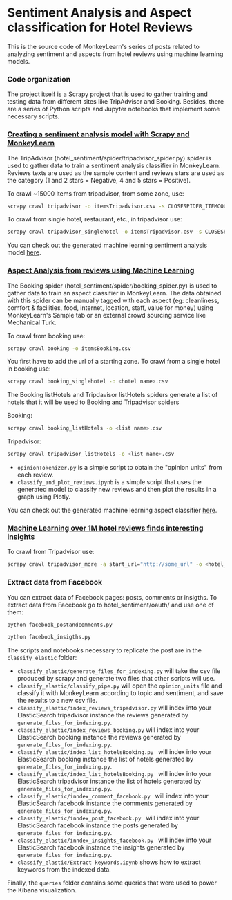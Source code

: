 # Sentiment Analysis and Aspect classification for Hotel Reviews

This is the source code of MonkeyLearn's series of posts related to analyzing sentiment and aspects from hotel reviews using machine learning models.

### Code organization

The project itself is a Scrapy project that is used to gather training and testing data from different sites like TripAdvisor and Booking. Besides, there are a series of Python scripts and Jupyter notebooks that implement some necessary scripts.

### [Creating a sentiment analysis model with Scrapy and MonkeyLearn](https://blog.monkeylearn.com/creating-sentiment-analysis-model-with-scrapy-and-monkeylearn/)

The TripAdvisor (hotel_sentiment/spider/tripadvisor_spider.py) spider is used to gather data to train a sentiment analysis classifier in MonkeyLearn. Reviews texts are used as the sample content and reviews stars are used as the category (1 and 2 stars = Negative, 4 and 5 stars = Positive).

To crawl ~15000 items from tripadvisor, from some zone, use:
```sh
scrapy crawl tripadvisor -o itemsTripadvisor.csv -s CLOSESPIDER_ITEMCOUNT=15000
```
To crawl from single hotel, restaurant, etc., in tripadvisor use:

```sh
scrapy crawl tripadvisor_singlehotel -o itemsTripadvisor.csv -s CLOSESPIDER_ITEMCOUNT=15000
```

You can check out the generated machine learning sentiment analysis model [here](https://app.monkeylearn.com/categorizer/projects/cl_rZ2P7hbs/tab/main-tab).

### [Aspect Analysis from reviews using Machine Learning](https://blog.monkeylearn.com/aspect-analysis-from-reviews-using-machine-learning/)

The Booking spider (hotel_sentiment/spider/booking_spider.py) is used to gather data to train an aspect classifier in MonkeyLearn. The data obtained with this spider can be manually tagged with each aspect (eg: cleanliness, comfort & facilities, food, internet, location, staff, value for money) using MonkeyLearn's Sample tab or an external crowd sourcing service like Mechanical Turk.

To crawl from booking use:
```sh
scrapy crawl booking -o itemsBooking.csv
```

You first have to add the url of a starting zone. To crawl from a single hotel in booking use:

```sh
scrapy crawl booking_singlehotel -o <hotel name>.csv
```

The Booking listHotels and Tripdavisor listHotels spiders generate a list of hotels that it will be used to Booking and Tripadvisor spiders

Booking:
```sh
scrapy crawl booking_listHotels -o <list name>.csv 
```

Tripadvisor:
```sh
scrapy crawl tripadvisor_listHotels -o <list name>.csv  
```


- ```opinionTokenizer.py``` is a simple script to obtain the "opinion units" from each review.
- ```classify_and_plot_reviews.ipynb``` is a simple script that uses the generated model to classify new reviews and then plot the results in a graph using Plotly.

You can check out the generated machine learning aspect classifier [here](https://app.monkeylearn.com/categorizer/projects/cl_TKb7XmdG/tab/main-tab).

### [Machine Learning over 1M hotel reviews finds interesting insights](https://blog.monkeylearn.com/machine-learning-1m-hotel-reviews-finds-interesting-insights/)

To crawl from Tripadvisor use:
```sh
scrapy crawl tripadvisor_more -a start_url="http://some_url" -o <hotel_name>.csv -s CLOSESPIDER_ITEMCOUNT=20000
```

### Extract data from Facebook

You can extract data of Facebook pages: posts, comments or insigths. To extract data from Facebook go to hotel_sentiment/oauth/ and use one of them: 

```sh
python facebook_postandcomments.py 
```
```sh
python facebook_insigths.py
```


The scripts and notebooks necessary to replicate the post are in the ```classify_elastic``` folder:

- ```classify_elastic/generate_files_for_indexing.py``` will take the csv file produced by scrapy and generate two files that other scripts will use.
- ```classify_elastic/classify_pipe.py``` will open the ```opinion_units``` file and classify it with MonkeyLearn according to topic and sentiment, and save the results to a new csv file.
- ```classify_elastic/index_reviews_tripadvisor.py``` will index into your ElasticSearch tripadvisor instance the reviews generated by ```generate_files_for_indexing.py```.
- ```classify_elastic/index_reviews_booking.py``` will index into your ElasticSearch booking instance the reviews generated by ```generate_files_for_indexing.py```.
- ```classify_elastic/index_list_hotelsBooking.py ``` will index into your ElasticSearch booking instance the list of hotels generated by ```generate_files_for_indexing.py```.
- ```classify_elastic/index_list_hotelsBooking.py ``` will index into your ElasticSearch tripadvisor instance the list of hotels generated by ```generate_files_for_indexing.py```.
- ```classify_elastic/inndex_comment_facebook.py ``` will index into your ElasticSearch facebook instance the comments generated by ```generate_files_for_indexing.py```.
- ```classify_elastic/inndex_post_facebook.py ``` will index into your ElasticSearch facebook instance the posts generated by ```generate_files_for_indexing.py```.
- ```classify_elastic/inndex_insights_facebook.py ``` will index into your ElasticSearch facebook instance the insights generated by ```generate_files_for_indexing.py```.
- ```classify_elastic/Extract keywords.ipynb``` shows how to extract keywords from the indexed data.

Finally, the ```queries``` folder contains some queries that were used to power the Kibana visualization.

